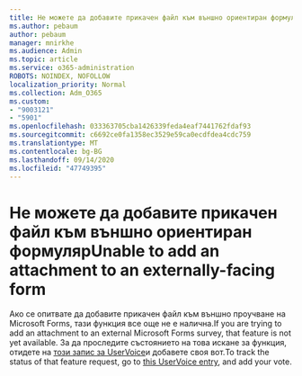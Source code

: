 ```yaml
---
title: Не можете да добавите прикачен файл към външно ориентиран формуляр
ms.author: pebaum
author: pebaum
manager: mnirkhe
ms.audience: Admin
ms.topic: article
ms.service: o365-administration
ROBOTS: NOINDEX, NOFOLLOW
localization_priority: Normal
ms.collection: Adm_O365
ms.custom:
- "9003121"
- "5901"
ms.openlocfilehash: 033363705cba1426339feda4eaf7441762fdaf93
ms.sourcegitcommit: c6692ce0fa1358ec3529e59ca0ecdfdea4cdc759
ms.translationtype: MT
ms.contentlocale: bg-BG
ms.lasthandoff: 09/14/2020
ms.locfileid: "47749395"
---
```

# <a name="unable-to-add-an-attachment-to-an-externally-facing-form"></a><span data-ttu-id="f5db0-102">Не можете да добавите прикачен файл към външно ориентиран формуляр</span><span class="sxs-lookup"><span data-stu-id="f5db0-102">Unable to add an attachment to an externally-facing form</span></span>

<span data-ttu-id="f5db0-103">Ако се опитвате да добавите прикачен файл към външно проучване на Microsoft Forms, тази функция все още не е налична.</span><span class="sxs-lookup"><span data-stu-id="f5db0-103">If you are trying to add an attachment to an external Microsoft Forms survey, that feature is not yet available.</span></span> <span data-ttu-id="f5db0-104">За да проследите състоянието на това искане за функция, отидете на [този запис за UserVoice](https://go.microsoft.com/fwlink/?linkid=2133069)и добавете своя вот.</span><span class="sxs-lookup"><span data-stu-id="f5db0-104">To track the status of that feature request, go to [this UserVoice entry](https://go.microsoft.com/fwlink/?linkid=2133069), and add your vote.</span></span>
